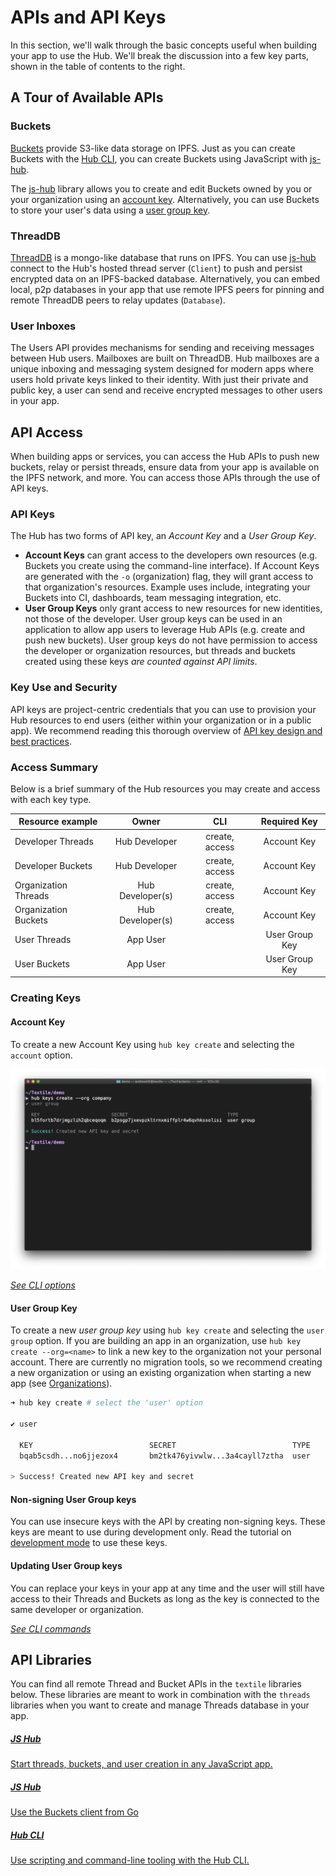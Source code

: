 # APIs and API Keys

In this section, we'll walk through the basic concepts useful when building your app to use the Hub. We'll break the discussion into a few key parts, shown in the table of contents to the right.

## A Tour of Available APIs

### Buckets

[Buckets](../buckets/index.md) provide S3-like data storage on IPFS. Just as you can create Buckets with the [Hub CLI](../hub/cli/hub.md), you can create Buckets using JavaScript with [js-hub](#libraries).

The [js-hub](#libraries) library allows you to create and edit Buckets owned by you or your organization using an [account key](#account-key). Alternatively, you can use Buckets to store your user's data using a [user group key](#user-group-key).

### ThreadDB

[ThreadDB](../threads/index.md) is a mongo-like database that runs on IPFS. You can use [js-hub](#libraries) connect to the Hub's hosted thread server (`Client`) to push and persist encrypted data on an IPFS-backed database. Alternatively, you can embed local, p2p databases in your app that use remote IPFS peers for pinning and remote ThreadDB peers to relay updates (`Database`). 

### User Inboxes

The Users API provides mechanisms for sending and receiving messages between Hub users. Mailboxes are built on ThreadDB. Hub mailboxes are a unique inboxing and messaging system designed for modern apps where users hold private keys linked to their identity. With just their private and public key, a user can send and receive encrypted messages to other users in your app.

## API Access

When building apps or services, you can access the Hub APIs to push new buckets, relay or persist threads, ensure data from your app is available on the IPFS network, and more. You can access those APIs through the use of API keys.

### API Keys

The Hub has two forms of API key, an *Account Key* and a *User Group Key*.

* **Account Keys** can grant access to the developers own resources (e.g. Buckets you create using the command-line interface). If Account Keys are generated with the `-o` (organization) flag, they will grant access to that organization's resources. Example uses include, integrating your Buckets into CI, dashboards, team messaging integration, etc.
* **User Group Keys** only grant access to new resources for new identities, not those of the developer. User group keys can be used in an application to allow app users to leverage Hub APIs (e.g. create and push new buckets). User group keys do not have permission to access the developer or organization resources, but threads and buckets created using these keys _are counted against API limits_.

### Key Use and Security

API keys are project-centric credentials that you can use to provision your Hub resources to end users (either within your organization or in a public app). We recommend reading this thorough overview of [API key design and best practices](https://developers.google.com/maps/api-key-best-practices).

### Access Summary

Below is a brief summary of the Hub resources you may create and access with each key type. 

<center>

| Resource example    |     Owner    |       CLI      |   Required Key  |
|----------------------|:------------:|:--------------:|:--------------:|
| Developer Threads    |   Hub Developer  | create, access | Account Key |
| Developer Buckets    |   Hub Developer  | create, access | Account Key |
| Organization Threads |   Hub Developer(s)  | create, access | Account Key |
| Organization Buckets |   Hub Developer(s)  | create, access | Account Key |
| User Threads     | App User |                |   User Group Key  |
| User Buckets     | App User |                |   User Group Key  |

</center>

### Creating Keys

#### Account Key

To create a new Account Key using `hub key create` and selecting the `account` option.

![](../images/hub-cli/hub_keys_create.png)

_[See CLI options](../hub/cli/hub_keys.md)_

#### User Group Key

To create a new _user group key_ using `hub key create` and selecting the `user group` option. If you are building an app in an organization, use `hub key create --org=<name>` to link a new key to the organization not your personal account. There are currently no migration tools, so we recommend creating a new organization or using an existing organization when starting a new app (see [Organizations](../hub/accounts.md)).

```bash
➜ hub key create # select the 'user' option

✔ user

  KEY                          SECRET                          TYPE  
  bqab5csdh...no6jjezox4       bm2tk476yivwlw...3a4cayll7ztha  user  

> Success! Created new API key and secret
```

#### Non-signing User Group keys

You can use insecure keys with the API by creating non-signing keys. These keys are meant to use during development only. Read the tutorial on [development mode](../tutorials/hub/development-mode.md) to use these keys.

#### Updating User Group keys

You can replace your keys in your app at any time and the user will still have access to their Threads and Buckets as long as the key is connected to the same developer or organization.

_[See CLI commands](../hub/cli/hub_keys.md)_

## API Libraries

You can find all remote Thread and Bucket APIs in the `textile` libraries below. These libraries are meant to work in combination with the `threads` libraries when you want to create and manage Threads database in your app. 

<div class="txtl-options">
  <a href="https://textileio.github.io/js-hub/docs/" target="_blank class="box">
    <h5>JS Hub</h5>
    <p>Start threads, buckets, and user creation in any JavaScript app.</p>
  </a>
  <span class="box-space"> </span>
  <a href="https://godoc.org/github.com/textileio/textile/api/buckets" target="_blank class="box">
    <h5>JS Hub</h5>
    <p>Use the Buckets client from Go</p>
  </a>
  <span class="box-space"> </span>
  <a href="../hub/cli/hub" class="box">
    <h5>Hub CLI</h5>
    <p>Use scripting and command-line tooling with the Hub CLI.</p>
  </a>
</div>
